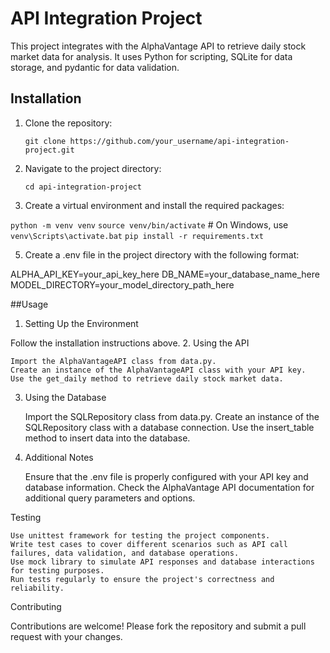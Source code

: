 # API Integration Project

This project integrates with the AlphaVantage API to retrieve daily stock market data for analysis. It uses Python for scripting, SQLite for data storage, and pydantic for data validation.

## Installation

1. Clone the repository:

   `git clone https://github.com/your_username/api-integration-project.git`
  
2. Navigate to the project directory:

   `cd api-integration-project`
   
4. Create a virtual environment and install the required packages:

  `python -m venv venv`
  `source venv/bin/activate`  # On Windows, use `venv\Scripts\activate.bat`
  `pip install -r requirements.txt`

5. Create a .env file in the project directory with the following format:

  ALPHA_API_KEY=your_api_key_here
  DB_NAME=your_database_name_here
  MODEL_DIRECTORY=your_model_directory_path_here

##Usage
1. Setting Up the Environment

Follow the installation instructions above.
2. Using the API

    Import the AlphaVantageAPI class from data.py.
    Create an instance of the AlphaVantageAPI class with your API key.
    Use the get_daily method to retrieve daily stock market data.

3. Using the Database

    Import the SQLRepository class from data.py.
    Create an instance of the SQLRepository class with a database connection.
    Use the insert_table method to insert data into the database.

4. Additional Notes

    Ensure that the .env file is properly configured with your API key and database information.
    Check the AlphaVantage API documentation for additional query parameters and options.

Testing

    Use unittest framework for testing the project components.
    Write test cases to cover different scenarios such as API call failures, data validation, and database operations.
    Use mock library to simulate API responses and database interactions for testing purposes.
    Run tests regularly to ensure the project's correctness and reliability.

Contributing

Contributions are welcome! Please fork the repository and submit a pull request with your changes.

